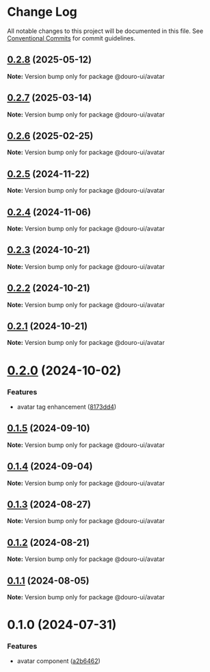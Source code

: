# Change Log

All notable changes to this project will be documented in this file.
See [Conventional Commits](https://conventionalcommits.org) for commit guidelines.

## [0.2.8](https://github.com/Douro-ui/design-system/compare/@douro-ui/avatar@0.2.7...@douro-ui/avatar@0.2.8) (2025-05-12)

**Note:** Version bump only for package @douro-ui/avatar

## [0.2.7](https://github.com/Douro-ui/design-system/compare/@douro-ui/avatar@0.2.6...@douro-ui/avatar@0.2.7) (2025-03-14)

**Note:** Version bump only for package @douro-ui/avatar

## [0.2.6](https://github.com/Douro-ui/design-system/compare/@douro-ui/avatar@0.2.5...@douro-ui/avatar@0.2.6) (2025-02-25)

**Note:** Version bump only for package @douro-ui/avatar

## [0.2.5](https://github.com/Douro-ui/design-system/compare/@douro-ui/avatar@0.2.4...@douro-ui/avatar@0.2.5) (2024-11-22)

**Note:** Version bump only for package @douro-ui/avatar

## [0.2.4](https://github.com/Douro-ui/design-system/compare/@douro-ui/avatar@0.2.3...@douro-ui/avatar@0.2.4) (2024-11-06)

**Note:** Version bump only for package @douro-ui/avatar

## [0.2.3](https://github.com/Douro-ui/design-system/compare/@douro-ui/avatar@0.2.2...@douro-ui/avatar@0.2.3) (2024-10-21)

**Note:** Version bump only for package @douro-ui/avatar

## [0.2.2](https://github.com/Douro-ui/design-system/compare/@douro-ui/avatar@0.2.1...@douro-ui/avatar@0.2.2) (2024-10-21)

**Note:** Version bump only for package @douro-ui/avatar

## [0.2.1](https://github.com/Douro-ui/design-system/compare/@douro-ui/avatar@0.2.0...@douro-ui/avatar@0.2.1) (2024-10-21)

**Note:** Version bump only for package @douro-ui/avatar

# [0.2.0](https://github.com/Douro-ui/design-system/compare/@douro-ui/avatar@0.1.5...@douro-ui/avatar@0.2.0) (2024-10-02)

### Features

- avatar tag enhancement ([8173dd4](https://github.com/Douro-ui/design-system/commit/8173dd489e43d7917007ce1ad1d838e2e58cfc5a))

## [0.1.5](https://github.com/Douro-ui/design-system/compare/@douro-ui/avatar@0.1.4...@douro-ui/avatar@0.1.5) (2024-09-10)

**Note:** Version bump only for package @douro-ui/avatar

## [0.1.4](https://github.com/Douro-ui/design-system/compare/@douro-ui/avatar@0.1.3...@douro-ui/avatar@0.1.4) (2024-09-04)

**Note:** Version bump only for package @douro-ui/avatar

## [0.1.3](https://github.com/Douro-ui/design-system/compare/@douro-ui/avatar@0.1.2...@douro-ui/avatar@0.1.3) (2024-08-27)

**Note:** Version bump only for package @douro-ui/avatar

## [0.1.2](https://github.com/Douro-ui/design-system/compare/@douro-ui/avatar@0.1.1...@douro-ui/avatar@0.1.2) (2024-08-21)

**Note:** Version bump only for package @douro-ui/avatar

## [0.1.1](https://github.com/Douro-ui/design-system/compare/@douro-ui/avatar@0.1.0...@douro-ui/avatar@0.1.1) (2024-08-05)

**Note:** Version bump only for package @douro-ui/avatar

# 0.1.0 (2024-07-31)

### Features

- avatar component ([a2b6462](https://github.com/Douro-ui/design-system/commit/a2b6462e60ec396c217c3022e79c560687f21646))
